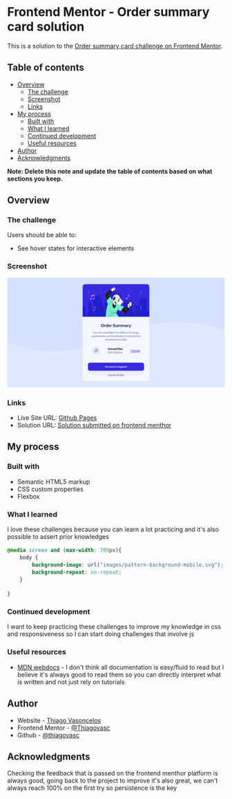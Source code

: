 # Frontend Mentor - Order summary card solution

This is a solution to the [Order summary card challenge on Frontend Mentor](https://www.frontendmentor.io/challenges/order-summary-component-QlPmajDUj). 

## Table of contents

- [Overview](#overview)
  - [The challenge](#the-challenge)
  - [Screenshot](#screenshot)
  - [Links](#links)
- [My process](#my-process)
  - [Built with](#built-with)
  - [What I learned](#what-i-learned)
  - [Continued development](#continued-development)
  - [Useful resources](#useful-resources)
- [Author](#author)
- [Acknowledgments](#acknowledgments)

**Note: Delete this note and update the table of contents based on what sections you keep.**

## Overview

### The challenge

Users should be able to:

- See hover states for interactive elements

### Screenshot

![](design/order_summary_solution_screenshot.png)

### Links

- Live Site URL: [Github Pages](https://thiagovasc.github.io/Order-Summary/)
- Solution URL: [Solution submitted on frontend menthor](https://www.frontendmentor.io/solutions/responsive-landing-page-using-flexbox-oXT-T_NF5)

## My process

### Built with

- Semantic HTML5 markup
- CSS custom properties
- Flexbox


### What I learned

I love these challenges because you can learn a lot practicing and it's also possible to assert prior knowledges 

```css
@media screen and (max-width: 700px){
    body {
        background-image: url("images/pattern-background-mobile.svg");
        background-repeat: no-repeat;
    }
    
}
```

### Continued development

I want to keep practicing these challenges to improve my knowledge in css and responsiveness so I can start doing challenges that involve js

### Useful resources

- [MDN webdocs](https://developer.mozilla.org/pt-BR/) - I don't think all documentation is easy/fluid to read but I believe it's always good to read them so you can directly interpret what is written and not just rely on tutorials


## Author

- Website - [Thiago Vasoncelos](https://thiagovasc.github.io/)
- Frontend Mentor - [@Thiagovasc](https://www.frontendmentor.io/profile/thiagovasc)
- Github - [@thiagovasc](https://github.com/Thiagovasc)


## Acknowledgments

Checking the feedback that is passed on the frontend menthor platform is always good, going back to the project to improve it's also great, we can't always reach 100% on the first try so persistence is the key